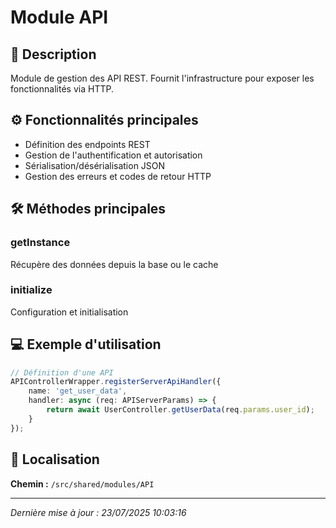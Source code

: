 # Module API

## 📖 Description

Module de gestion des API REST. Fournit l'infrastructure pour exposer les fonctionnalités via HTTP.

## ⚙️ Fonctionnalités principales

- Définition des endpoints REST
- Gestion de l'authentification et autorisation
- Sérialisation/désérialisation JSON
- Gestion des erreurs et codes de retour HTTP



## 🛠️ Méthodes principales

### getInstance
Récupère des données depuis la base ou le cache

### initialize
Configuration et initialisation



## 💻 Exemple d'utilisation

```typescript
// Définition d'une API
APIControllerWrapper.registerServerApiHandler({
    name: 'get_user_data',
    handler: async (req: APIServerParams) => {
        return await UserController.getUserData(req.params.user_id);
    }
});
```

## 📍 Localisation

**Chemin :** `/src/shared/modules/API`

---

*Dernière mise à jour : 23/07/2025 10:03:16*
